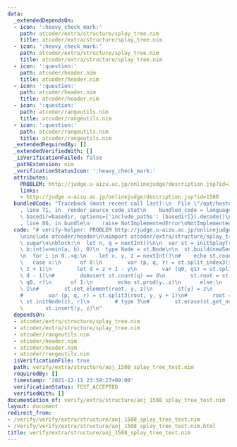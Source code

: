 ```yaml
---
data:
  _extendedDependsOn:
  - icon: ':heavy_check_mark:'
    path: atcoder/extra/structure/splay_tree.nim
    title: atcoder/extra/structure/splay_tree.nim
  - icon: ':heavy_check_mark:'
    path: atcoder/extra/structure/splay_tree.nim
    title: atcoder/extra/structure/splay_tree.nim
  - icon: ':question:'
    path: atcoder/header.nim
    title: atcoder/header.nim
  - icon: ':question:'
    path: atcoder/header.nim
    title: atcoder/header.nim
  - icon: ':question:'
    path: atcoder/rangeutils.nim
    title: atcoder/rangeutils.nim
  - icon: ':question:'
    path: atcoder/rangeutils.nim
    title: atcoder/rangeutils.nim
  _extendedRequiredBy: []
  _extendedVerifiedWith: []
  _isVerificationFailed: false
  _pathExtension: nim
  _verificationStatusIcon: ':heavy_check_mark:'
  attributes:
    PROBLEM: http://judge.u-aizu.ac.jp/onlinejudge/description.jsp?id=1508
    links:
    - http://judge.u-aizu.ac.jp/onlinejudge/description.jsp?id=1508
  bundledCode: "Traceback (most recent call last):\n  File \"/opt/hostedtoolcache/Python/3.10.6/x64/lib/python3.10/site-packages/onlinejudge_verify/documentation/build.py\"\
    , line 71, in _render_source_code_stat\n    bundled_code = language.bundle(stat.path,\
    \ basedir=basedir, options={'include_paths': [basedir]}).decode()\n  File \"/opt/hostedtoolcache/Python/3.10.6/x64/lib/python3.10/site-packages/onlinejudge_verify/languages/nim.py\"\
    , line 86, in bundle\n    raise NotImplementedError\nNotImplementedError\n"
  code: "# verify-helper: PROBLEM http://judge.u-aizu.ac.jp/onlinejudge/description.jsp?id=1508\n\
    \ninclude atcoder/header\n\nimport atcoder/extra/structure/splay_tree\nimport\
    \ sugar\n\nblock:\n  let n, q = nextInt()\n\n  var st = initSplayTree((a:int,\
    \ b:int)=>min(a, b), 0)\n  type Node = st.Node\n\n  st.build(newSeqWith(n, nextInt()))\n\
    \n  for i in 0..<q:\n    let x, y, z = nextInt()\n#    echo st.count(root)\n \
    \   case x:\n      of 0:\n        var (p, q, r) = st.split_index3(st.root, y,\
    \ z + 1)\n        let d = z + 1 - y\n        var (q0, q1) = st.split_index(q,\
    \ d - 1)\n#        doAssert st.count(q) == d\n        st.root = st.merge(p, q1,\
    \ q0, r)\n      of 1:\n        echo st.prod(y..z)\n      else:\n        # type\
    \ 1\n#        st.set_element(root, y, z)\n        st[y] = z\n        # type 2\n\
    #        var (p, q, r) = st.split3(root, y, y + 1)\n#        root = st.merge(p,\
    \ st.initNode(z), r)\n        # type 3\n#        st.erase(st.get_node(y))\n# \
    \       st.insert(y, z)\n"
  dependsOn:
  - atcoder/extra/structure/splay_tree.nim
  - atcoder/extra/structure/splay_tree.nim
  - atcoder/rangeutils.nim
  - atcoder/header.nim
  - atcoder/header.nim
  - atcoder/rangeutils.nim
  isVerificationFile: true
  path: verify/extra/structure/aoj_1508_splay_tree_test.nim
  requiredBy: []
  timestamp: '2021-12-11 23:59:27+09:00'
  verificationStatus: TEST_ACCEPTED
  verifiedWith: []
documentation_of: verify/extra/structure/aoj_1508_splay_tree_test.nim
layout: document
redirect_from:
- /verify/verify/extra/structure/aoj_1508_splay_tree_test.nim
- /verify/verify/extra/structure/aoj_1508_splay_tree_test.nim.html
title: verify/extra/structure/aoj_1508_splay_tree_test.nim
---
```

